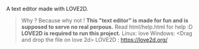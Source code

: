 A text editor made with LOVE2D.
>Why ?
>Because why not !
**This "text editor" is made for fun and is supposed to serve no real perpous.**
Read html/help.html for help :D
**LOVE2D is required to run this project.**
Linux: love <path to folder>
Windows: <Drag and drop the file on love 2d>
LOVE2D : https://love2d.org/
